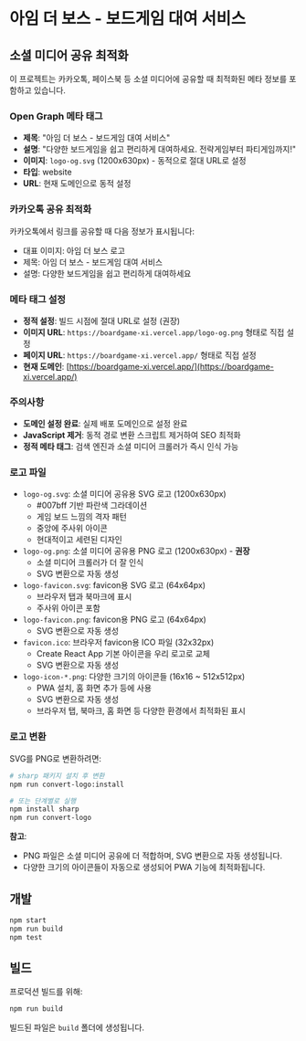 # 아임 더 보스 - 보드게임 대여 서비스

## 소셜 미디어 공유 최적화

이 프로젝트는 카카오톡, 페이스북 등 소셜 미디어에 공유할 때 최적화된 메타 정보를 포함하고 있습니다.

### Open Graph 메타 태그

- **제목**: "아임 더 보스 - 보드게임 대여 서비스"
- **설명**: "다양한 보드게임을 쉽고 편리하게 대여하세요. 전략게임부터 파티게임까지!"
- **이미지**: `logo-og.svg` (1200x630px) - 동적으로 절대 URL로 설정
- **타입**: website
- **URL**: 현재 도메인으로 동적 설정

### 카카오톡 공유 최적화

카카오톡에서 링크를 공유할 때 다음 정보가 표시됩니다:
- 대표 이미지: 아임 더 보스 로고
- 제목: 아임 더 보스 - 보드게임 대여 서비스
- 설명: 다양한 보드게임을 쉽고 편리하게 대여하세요

### 메타 태그 설정

- **정적 설정**: 빌드 시점에 절대 URL로 설정 (권장)
- **이미지 URL**: `https://boardgame-xi.vercel.app/logo-og.png` 형태로 직접 설정
- **페이지 URL**: `https://boardgame-xi.vercel.app/` 형태로 직접 설정
- **현재 도메인**: [https://boardgame-xi.vercel.app/](https://boardgame-xi.vercel.app/)

### 주의사항

- **도메인 설정 완료**: 실제 배포 도메인으로 설정 완료
- **JavaScript 제거**: 동적 경로 변환 스크립트 제거하여 SEO 최적화
- **정적 메타 태그**: 검색 엔진과 소셜 미디어 크롤러가 즉시 인식 가능

### 로고 파일

- `logo-og.svg`: 소셜 미디어 공유용 SVG 로고 (1200x630px)
  - #007bff 기반 파란색 그라데이션
  - 게임 보드 느낌의 격자 패턴
  - 중앙에 주사위 아이콘
  - 현대적이고 세련된 디자인
- `logo-og.png`: 소셜 미디어 공유용 PNG 로고 (1200x630px) - **권장**
  - 소셜 미디어 크롤러가 더 잘 인식
  - SVG 변환으로 자동 생성
- `logo-favicon.svg`: favicon용 SVG 로고 (64x64px)
  - 브라우저 탭과 북마크에 표시
  - 주사위 아이콘 포함
- `logo-favicon.png`: favicon용 PNG 로고 (64x64px)
  - SVG 변환으로 자동 생성
- `favicon.ico`: 브라우저 favicon용 ICO 파일 (32x32px)
  - Create React App 기본 아이콘을 우리 로고로 교체
  - SVG 변환으로 자동 생성
- `logo-icon-*.png`: 다양한 크기의 아이콘들 (16x16 ~ 512x512px)
  - PWA 설치, 홈 화면 추가 등에 사용
  - SVG 변환으로 자동 생성
  - 브라우저 탭, 북마크, 홈 화면 등 다양한 환경에서 최적화된 표시

### 로고 변환

SVG를 PNG로 변환하려면:

```bash
# sharp 패키지 설치 후 변환
npm run convert-logo:install

# 또는 단계별로 실행
npm install sharp
npm run convert-logo
```

**참고**: 
- PNG 파일은 소셜 미디어 공유에 더 적합하며, SVG 변환으로 자동 생성됩니다.
- 다양한 크기의 아이콘들이 자동으로 생성되어 PWA 기능에 최적화됩니다.

## 개발

```bash
npm start
npm run build
npm test
```

## 빌드

프로덕션 빌드를 위해:

```bash
npm run build
```

빌드된 파일은 `build` 폴더에 생성됩니다.
